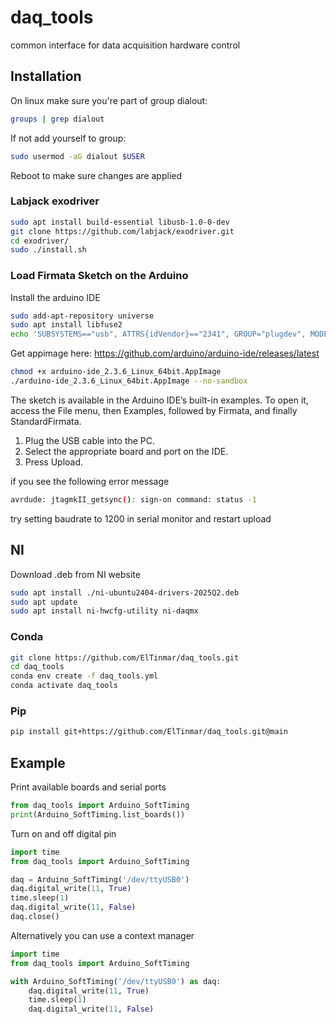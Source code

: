 # daq_tools
common interface for data acquisition hardware control 

## Installation

On linux make sure you're part of group dialout:
```bash
groups | grep dialout
```

If not add yourself to group:
```bash
sudo usermod -aG dialout $USER
```

Reboot to make sure changes are applied

### Labjack exodriver

```bash
sudo apt install build-essential libusb-1.0-0-dev
git clone https://github.com/labjack/exodriver.git
cd exodriver/
sudo ./install.sh
```

### Load Firmata Sketch on the Arduino

Install the arduino IDE

```bash
sudo add-apt-repository universe
sudo apt install libfuse2
echo 'SUBSYSTEMS=="usb", ATTRS{idVendor}=="2341", GROUP="plugdev", MODE="0666"' | sudo tee /etc/udev/rules.d/99-arduino.rules
```

Get appimage here: https://github.com/arduino/arduino-ide/releases/latest

```bash
chmod +x arduino-ide_2.3.6_Linux_64bit.AppImage
./arduino-ide_2.3.6_Linux_64bit.AppImage --no-sandbox
```

The sketch is available in the Arduino IDE’s built-in examples. To open it, access the File menu, then Examples, followed by Firmata, and finally StandardFirmata.
1. Plug the USB cable into the PC.  
2. Select the appropriate board and port on the IDE.  
3. Press Upload.  

if you see the following error message

```bash
avrdude: jtagmkII_getsync(): sign-on command: status -1
```

try setting baudrate to 1200 in serial monitor and restart upload

## NI

Download .deb from NI website

```bash
sudo apt install ./ni-ubuntu2404-drivers-2025Q2.deb
sudo apt update
sudo apt install ni-hwcfg-utility ni-daqmx
```

### Conda

```bash
git clone https://github.com/ElTinmar/daq_tools.git
cd daq_tools
conda env create -f daq_tools.yml
conda activate daq_tools
```

### Pip

```bash
pip install git+https://github.com/ElTinmar/daq_tools.git@main
```

## Example

Print available boards and serial ports

```python
from daq_tools import Arduino_SoftTiming
print(Arduino_SoftTiming.list_boards())
```

Turn on and off digital pin 
```python
import time
from daq_tools import Arduino_SoftTiming

daq = Arduino_SoftTiming('/dev/ttyUSB0')
daq.digital_write(11, True)
time.sleep(1)
daq.digital_write(11, False)
daq.close()
```

Alternatively you can use a context manager
```python
import time
from daq_tools import Arduino_SoftTiming

with Arduino_SoftTiming('/dev/ttyUSB0') as daq:
    daq.digital_write(11, True)
    time.sleep(1)
    daq.digital_write(11, False)
```